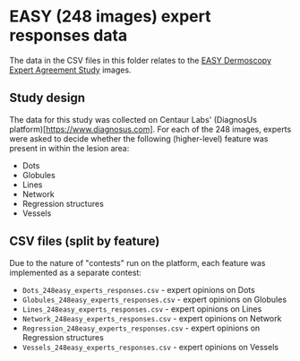 # EASY (248 images) expert responses data
The data in the CSV files in this folder relates to the
[EASY Dermoscopy Expert Agreement Study](https://api.isic-archive.com/collections/166/) images.

## Study design
The data for this study was collected on Centaur Labs' (DiagnosUs platform)[https://www.diagnosus.com].
For each of the 248 images, experts were asked to decide whether the
following (higher-level) feature was present in within the lesion area:

- Dots
- Globules
- Lines
- Network
- Regression structures
- Vessels

## CSV files (split by feature)
Due to the nature of "contests" run on the platform, each feature was
implemented as a separate contest:

- ``Dots_248easy_experts_responses.csv`` - expert opinions on Dots
- ``Globules_248easy_experts_responses.csv`` - expert opinions on Globules
- ``Lines_248easy_experts_responses.csv`` - expert opinions on Lines
- ``Network_248easy_experts_responses.csv`` - expert opinions on Network
- ``Regression_248easy_experts_responses.csv`` - expert opinions on Regression structures
- ``Vessels_248easy_experts_responses.csv`` - expert opinions on Vessels


